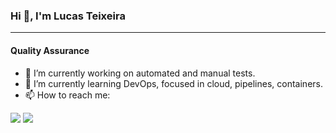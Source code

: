 ### Hi 👋, I'm Lucas Teixeira   
***  
#### Quality Assurance  

- 🔭 I’m currently working on automated and manual tests.
- 🌱 I’m currently learning DevOps, focused in cloud, pipelines, containers.
- 📫 How to reach me:

<a href="https://www.linkedin.com/in/lucas-teixeira-analista-de-testes/"><img src="https://img.shields.io/badge/LinkedIn-0077B5?style=for-the-badge&logo=linkedin&logoColor=white"></img></a>
<a href="mailto:lucasjcteixeira@gmail.com"><img src="https://img.shields.io/badge/Gmail-D14836?style=for-the-badge&logo=gmail&logoColor=white"></img><a>



 
<!--
**lucasjct/lucasjct** is a ✨ _special_ ✨ repository because its `README.md` (this file) appears on your GitHub profile.

Here are some ideas to get you started:

- 🔭 I’m currently working on ...
- 🌱 I’m currently learning ...
- 👯 I’m looking to collaborate on ...
- 🤔 I’m looking for help with ...
- 💬 Ask me about ...
- 📫 How to reach me: ...
- 😄 Pronouns: ...
- ⚡ Fun fact: ...
-->
